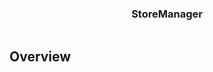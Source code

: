<div align="center">
  <h3>StoreManager</h3>
  <img scr="/.meta/search_result.png">
</div>


## Overview

